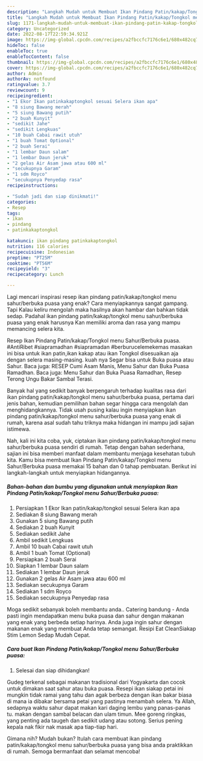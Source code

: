 ```yaml
---
description: "Langkah Mudah untuk Membuat Ikan Pindang Patin/kakap/Tongkol menu Sahur/Berbuka puasa yang Menggugah Selera"
title: "Langkah Mudah untuk Membuat Ikan Pindang Patin/kakap/Tongkol menu Sahur/Berbuka puasa yang Menggugah Selera"
slug: 1171-langkah-mudah-untuk-membuat-ikan-pindang-patin-kakap-tongkol-menu-sahur-berbuka-puasa-yang-menggugah-selera
category: Uncategorized
date: 2022-08-17T22:59:34.921Z
image: https://img-global.cpcdn.com/recipes/a2fbccfc7176c6e1/680x482cq70/ikan-pindang-patinkakaptongkol-menu-sahurberbuka-puasa-foto-resep-utama.jpg
hideToc: false
enableToc: true
enableTocContent: false
thumbnail: https://img-global.cpcdn.com/recipes/a2fbccfc7176c6e1/680x482cq70/ikan-pindang-patinkakaptongkol-menu-sahurberbuka-puasa-foto-resep-utama.jpg
cover: https://img-global.cpcdn.com/recipes/a2fbccfc7176c6e1/680x482cq70/ikan-pindang-patinkakaptongkol-menu-sahurberbuka-puasa-foto-resep-utama.jpg
author: Admin
authorAv: notfound
ratingvalue: 3.7
reviewcount: 9
recipeingredient:
- "1 Ekor Ikan patinkakaptongkol sesuai Selera ikan apa"
- "8 siung Bawang merah"
- "5 siung Bawang putih"
- "2 buah Kunyit"
- "sedikit Jahe"
- "sedikit Lengkuas"
- "10 buah Cabai rawit utuh"
- "1 buah Tomat Optional"
- "2 buah Serai"
- "1 lembar Daun salam"
- "1 lembar Daun jeruk"
- "2 gelas Air Asam jawa atau 600 ml"
- "secukupnya Garam"
- "1 sdm Royco"
- "secukupnya Penyedap rasa"
recipeinstructions:

- "Sudah jadi dan siap dinikmati!"
categories:
- Resep
tags:
- ikan
- pindang
- patinkakaptongkol

katakunci: ikan pindang patinkakaptongkol 
nutrition: 116 calories
recipecuisine: Indonesian
preptime: "PT25M"
cooktime: "PT56M"
recipeyield: "3"
recipecategory: Lunch

---
```



Lagi mencari inspirasi resep ikan pindang patin/kakap/tongkol menu sahur/berbuka puasa yang enak? Cara menyiapkannya sangat gampang. Tapi Kalau keliru mengolah maka hasilnya akan hambar dan bahkan tidak sedap. Padahal ikan pindang patin/kakap/tongkol menu sahur/berbuka puasa yang enak harusnya Kan memiliki aroma dan rasa yang mampu memancing selera kita.


Resep Ikan Pindang Patin/kakap/Tongkol menu Sahur/Berbuka puasa. #AntiRibet #siapramadhan #siapramadan #berburucelemekemas masakan ini bisa untuk ikan patin,ikan kakap atau ikan Tongkol disesuaikan aja dengan selera masing-masing. kuah nya Segar bisa untuk Buka puasa atau Sahur. Baca juga: RESEP Cumi Asam Manis, Menu Sahur dan Buka Puasa Ramadhan. Baca juga: Menu Sahur dan Buka Puasa Ramadhan, Resep Terong Ungu Bakar Sambal Terasi.

Banyak hal yang sedikit banyak berpengaruh terhadap kualitas rasa dari ikan pindang patin/kakap/tongkol menu sahur/berbuka puasa, pertama dari jenis bahan, kemudian pemilihan bahan segar hingga cara mengolah dan menghidangkannya. Tidak usah pusing kalau ingin menyiapkan ikan pindang patin/kakap/tongkol menu sahur/berbuka puasa yang enak di rumah, karena asal sudah tahu triknya maka hidangan ini mampu jadi sajian istimewa.


Nah, kali ini kita coba, yuk, ciptakan ikan pindang patin/kakap/tongkol menu sahur/berbuka puasa sendiri di rumah. Tetap dengan bahan sederhana, sajian ini bisa memberi manfaat dalam membantu menjaga kesehatan tubuh kita. Kamu bisa membuat Ikan Pindang Patin/kakap/Tongkol menu Sahur/Berbuka puasa memakai 15 bahan dan 0 tahap pembuatan. Berikut ini langkah-langkah untuk menyiapkan hidangannya.

<!--inarticleads1-->

##### Bahan-bahan dan bumbu yang digunakan untuk menyiapkan Ikan Pindang Patin/kakap/Tongkol menu Sahur/Berbuka puasa:

1. Persiapkan 1 Ekor Ikan patin/kakap/tongkol sesuai Selera ikan apa
1. Sediakan 8 siung Bawang merah
1. Gunakan 5 siung Bawang putih
1. Sediakan 2 buah Kunyit
1. Sediakan sedikit Jahe
1. Ambil sedikit Lengkuas
1. Ambil 10 buah Cabai rawit utuh
1. Ambil 1 buah Tomat (Optional)
1. Persiapkan 2 buah Serai
1. Siapkan 1 lembar Daun salam
1. Sediakan 1 lembar Daun jeruk
1. Gunakan 2 gelas Air Asam jawa atau 600 ml
1. Sediakan secukupnya Garam
1. Sediakan 1 sdm Royco
1. Sediakan secukupnya Penyedap rasa


Moga sedikit sebanyak boleh membantu anda.. Catering bandung - Anda pasti ingin mendapatkan menu buka puasa dan sahur dengan makanan yang enak yang berbeda setiap harinya. Anda juga ingin sahur dengan makanan enak yang membuat Anda tetap semangat. Resipi Eat CleanSiakap Stim Lemon Sedap Mudah Cepat. 

<!--inarticleads2-->

##### Cara buat Ikan Pindang Patin/kakap/Tongkol menu Sahur/Berbuka puasa:


1. Selesai dan siap dihidangkan!

Gudeg terkenal sebagai makanan tradisional dari Yogyakarta dan cocok untuk dimakan saat sahur atau buka puasa. Resepi ikan siakap petai ini mungkin tidak ramai yang tahu dan agak berbeza dengan ikan bakar biasa di mana ia dibakar bersama petai yang pastinya menambah selera. Ya Allah, sedapnya waktu sahur dapat makan kari daging lembu yang panas-panas tu. makan dengan sambal belacan dan ulam timun. Mee goreng ringkas, yang penting ada taugeh dan sedikit udang atau sotong. Serius pening kepala nak fikir nak masak apa tiap-tiap hari. 

Gimana nih? Mudah bukan? Itulah cara membuat ikan pindang patin/kakap/tongkol menu sahur/berbuka puasa yang bisa anda praktikkan di rumah. Semoga bermanfaat dan selamat mencoba!

